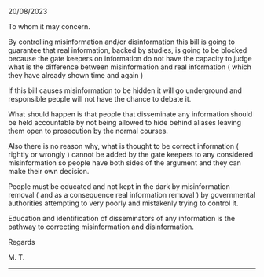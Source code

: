 20/08/2023

To whom it may concern.

By controlling misinformation and/or disinformation this bill is going to guarantee that real
information, backed by studies, is going to be blocked because the gate keepers on
information do not have the capacity to judge what is the difference between
misinformation and real information ( which they have already shown time and again )

If this bill causes misinformation to be hidden it will go underground and responsible people
will not have the chance to debate it.

What should happen is that people that disseminate any information should be held
accountable by not being allowed to hide behind aliases leaving them open to prosecution
by the normal courses.

Also there is no reason why, what is thought to be correct information ( rightly or wrongly )
cannot be added by the gate keepers to any considered misinformation so people have both
sides of the argument and they can make their own decision.

People must be educated and not kept in the dark by misinformation removal ( and as a
consequence real information removal ) by governmental authorities attempting to very
poorly and mistakenly trying to control it.

Education and identification of disseminators of any information is the pathway to
correcting misinformation and disinformation.

Regards

M. T.


-----

